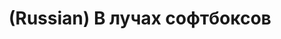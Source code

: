 ---
layout: default
category: mega
lang: en
title: (Russian) В лучах софтбоксов
slug: celebrity
tags: fun laboratory 8 
postid: 125
translated: no
---